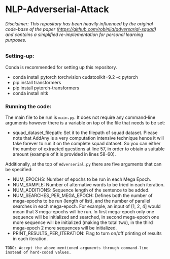 # NLP-Adverserial-Attack

###### Disclaimer: This repository has been heavily influenced by the original code-base of the paper (https://github.com/robinjia/adversarial-squad) and contains a simplified re-implementation for personal learning purposes.

### Setting-up:
Conda is recommended for setting up this repository.
-	conda install pytorch torchvision cudatoolkit=9.2 -c pytorch
-	pip install transformers
-	pip install pytorch-transformers
-	conda install nltk

### Running the code:
The main file to be run is ```main.py```. It does not require any command-line arguments however there is a variable on top of the file that needs to be set:
-	squad_dataset_filepath:	Set it to the filepath of squad dataset. Please note that AddAny is a very computation intensive technique hence it will take forever to run it on the complete squad dataset. So you can either the number of extracted questions at line 57, in order to obtain a suitable amount (example of it is provided in lines 58-60).

Additionally, at the top of ```Adverserial.py``` there are five arguments that can be specified:
-	NUM_EPOCHS: Number of epochs to be run in each Mega Epoch.
-	NUM_SAMPLE: Number of alternative words to be tried in each iteration.
-	NUM_ADDITIONS: Sequence length of the sentence to be added.
-	NUM_SEARCHES_PER_MEGA_EPOCH: 
Defines both the number of mega-epochs to be run (length of list), and the number of parallel searches in each mega-epoch. For example, an input of [1, 2, 4] would mean that 3 mega-epochs will be run. In first mega-epoch only one sequence will be initialized and searched, in second mega-epoch one more sequence will be initialized (making the total two), in the third mega-epoch 2 more sequences will be initialized.
-	PRINT_RESULTS_PER_ITERATION: 
Flag to turn on/off printing of results in each iteration.

```TODO: Accept the above mentioned arguments through command-line instead of hard-coded values.```
